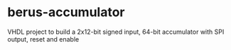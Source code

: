 # berus-accumulator
VHDL project to build a 2x12-bit signed input, 64-bit accumulator with SPI output, reset and enable
